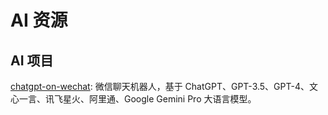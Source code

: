 # AI 资源

## AI 项目

[chatgpt-on-wechat](https://github.com/zhayujie/chatgpt-on-wechat): 微信聊天机器人，基于 ChatGPT、GPT-3.5、GPT-4、文心一言、讯飞星火、阿里通、Google Gemini Pro 大语言模型。

